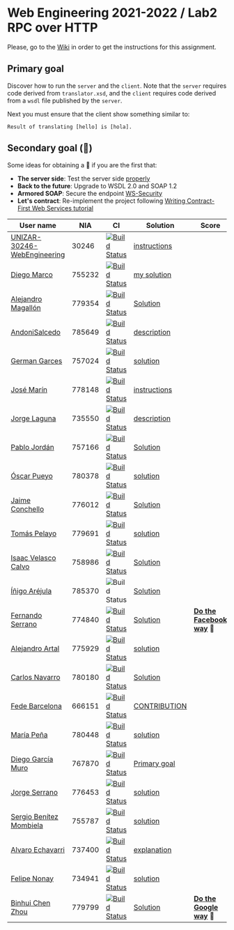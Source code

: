 # Web Engineering 2021-2022 / Lab2 RPC over HTTP

Please, go to the [Wiki](https://github.com/UNIZAR-30246-WebEngineering/lab2-rpc-over-http/wiki) in order to get the instructions for this assignment.

## Primary goal

Discover how to run the `server` and the `client`. 
Note that the `server` requires code derived from `translator.xsd`, 
and the `client` requires code derived from a `wsdl` file published by the `server`. 

Next you must ensure that the client show something similar to:
```
Result of translating [hello] is [hola].
```

## Secondary goal (:gift:)

Some ideas for obtaining a :gift: if you are the first that:

- **The server side**: Test the server side [properly](https://docs.spring.io/spring-ws/docs/3.1.1/reference/html/#_server_side_testing)
- **Back to the future**: Upgrade to WSDL 2.0 and SOAP 1.2
- **Armored SOAP**: Secure the endpoint [WS-Security](https://docs.spring.io/spring-ws/docs/3.1.1/reference/html/#security)
- **Let's contract**: Re-implement the project following [Writing Contract-First Web Services tutorial](https://docs.spring.io/spring-ws/docs/3.1.1/reference/html/#tutorial)

User name | NIA | CI | Solution |Score
----------|-----|----------|-----|----
[UNIZAR-30246-WebEngineering](https://github.com/UNIZAR-30246-WebEngineering/lab2-rpc-over-http) |30246 | [![Build Status](https://github.com/UNIZAR-30246-WebEngineering/lab2-rpc-over-http/actions/workflows/ci.yml/badge.svg)](https://github.com/UNIZAR-30246-WebEngineering/lab2-rpc-over-http/actions/workflows/ci.yml) | [instructions](https://github.com/UNIZAR-30246-WebEngineering/lab2-rpc-over-http/wiki)
[Diego Marco](https://github.com/dmarcob/lab2-rpc-over-http/tree/work) | 755232 | [![Build Status](https://github.com/dmarcob/lab2-rpc-over-http/actions/workflows/ci.yml/badge.svg)](https://github.com/dmarcob/lab2-rpc-over-http/actions/workflows/ci.yml) | [my solution](https://github.com/dmarcob/lab2-rpc-over-http/blob/work/SOLUTION.md)
[Alejandro Magallón](https://github.com/alecron/lab2-rpc-over-http/tree/work) | 779354 | [![Build Status](https://github.com/alecron/lab2-rpc-over-http/actions/workflows/ci.yml/badge.svg)](https://github.com/alecron/lab2-rpc-over-http/actions/workflows/ci.yml) | [Solution](https://github.com/alecron/lab2-rpc-over-http/blob/work/solucion.md)
[AndoniSalcedo](https://github.com/AndoniSalcedo/lab2-rpc-over-http/tree/work) | 785649 |  [![Build Status](https://github.com/AndoniSalcedo/lab2-rpc-over-http/actions/workflows/ci.yml/badge.svg)](https://github.com/AndoniSalcedo/lab2-rpc-over-http/actions/workflows/ci.yml) | [description](https://github.com/AndoniSalcedo/lab2-rpc-over-http/blob/work/documentacion.md)
[German Garces](https://github.com/fntkg/lab2-rpc-over-http/tree/work) | 757024 | [![Build Status](https://github.com/fntkg/lab2-rpc-over-http/actions/workflows/ci.yml/badge.svg?branch=work)](https://github.com/fntkg/lab2-rpc-over-http/actions/workflows/ci.yml) | [solution](https://github.com/fntkg/lab2-rpc-over-http/blob/work/solution.md)
[José Marín](https://github.com/jmarindiez/lab2-rpc-over-http/tree/work) |778148 | [![Build Status](https://github.com/jmarindiez/lab2-rpc-over-http/actions/workflows/ci.yml/badge.svg)](https://github.com/jmarindiez/lab2-rpc-over-http/actions/workflows/ci.yml) | [instructions](https://github.com/jmarindiez/lab2-rpc-over-http/blob/work/instructions.md)
[Jorge Laguna](https://github.com/topopelon/lab2-rpc-over-http/tree/work) | 735550 | [![Build Status](https://github.com/topopelon/lab2-rpc-over-http/actions/workflows/ci.yml/badge.svg)](https://github.com/topopelon/lab2-rpc-over-http/actions/workflows/ci.yml) | [description](https://github.com/topopelon/lab2-rpc-over-http/blob/main/description.md)
[Pablo Jordán](https://github.com/pabloJordan24/lab2-rpc-over-http/tree/work) | 757166 | [![Build Status](https://github.com/pabloJordan24/lab2-rpc-over-http/actions/workflows/ci.yml/badge.svg)](https://github.com/pabloJordan24/lab2-rpc-over-http/actions/workflows/ci.yml) | [Solution](https://github.com/pabloJordan24/lab2-rpc-over-http/blob/work/solution.md)
[Óscar Pueyo](https://github.com/iksopo/lab2-rpc-over-http/tree/work) | 780378 | [![Build Status](https://github.com/iksopo/lab2-rpc-over-http/actions/workflows/ci.yml/badge.svg)](https://github.com/iksopo/lab2-rpc-over-http/actions/workflows/ci.yml) | [solution](https://github.com/iksopo/lab2-rpc-over-http/blob/work/solution.md)
[Jaime Conchello](https://github.com/jaimecb/lab2-rpc-over-http/tree/work) | 776012 | [![Build Status](https://github.com/jaimecb/lab2-rpc-over-http/actions/workflows/ci.yml/badge.svg)](https://github.com/jaimecb/lab2-rpc-over-http/actions/workflows/ci.yml) | [Solution](https://github.com/jaimecb/lab2-rpc-over-http/tree/work/solution.md)
[Tomás Pelayo](https://github.com/Tomenos18/lab2-rpc-over-http/tree/work) | 779691 | [![Build Status](https://github.com/Tomenos18/lab2-rpc-over-http/actions/workflows/ci.yml/badge.svg)](https://github.com/Tomenos18/lab2-rpc-over-http/actions/workflows/ci.yml) | [solution](https://github.com/Tomenos18/lab2-rpc-over-http/blob/work/solucion.md)
[Isaac Velasco Calvo](https://github.com/pkmniako/lab2-rpc-over-http/tree/work) | 758986 | [![Build Status](https://github.com/pkmniako/lab2-rpc-over-http/actions/workflows/ci.yml/badge.svg)](https://github.com/pkmniako/lab2-rpc-over-http/actions/workflows/ci.yml) | [Solution](https://github.com/pkmniako/lab2-rpc-over-http/blob/work/SOLUTION.md)
[Íñigo Aréjula](https://github.com/arejula27/lab2-rpc-over-http)|785370|![Build Status](https://github.com/arejula27/lab2-rpc-over-http/actions/workflows/ci.yml/badge.svg)|[Solution](https://github.com/arejula27/lab2-rpc-over-http/blob/work/Description.md)
[Fernando Serrano](https://github.com/Feer93/lab2-rpc-over-http/tree/work) | 774840 | [![Build Status](https://github.com/Feer93/lab2-rpc-over-http/actions/workflows/ci.yml/badge.svg)](https://github.com/Feer93/lab2-rpc-over-http/actions/workflows/ci.yml) | [Solution](https://github.com/Feer93/lab2-rpc-over-http/blob/work/Solucion.md) | [**Do the Facebook way**](https://github.com/Feer93/lab2-rpc-over-http/tree/gift) :gift:
[Alejandro Artal](https://github.com/Alejandro-Artal/lab2-rpc-over-http/tree/work) |775929 | [![Build Status](https://github.com/Alejandro-Artal/lab2-rpc-over-http/actions/workflows/ci.yml/badge.svg)](https://github.com/Alejandro-Artal/lab2-rpc-over-http/actions/workflows/ci.yml) | [solution](https://github.com/Alejandro-Artal/lab2-rpc-over-http/blob/work/solution.md)
[Carlos Navarro](https://github.com/Lulay7/lab2-rpc-over-http/tree/work) | 780180 | [![Build Status](https://github.com/Lulay7/lab2-rpc-over-http/actions/workflows/ci.yml/badge.svg)](https://github.com/Lulay7/lab2-rpc-over-http/actions/workflows/ci.yml) | [Solution](https://github.com/Lulay7/lab2-rpc-over-http/blob/work/Solucion.md)
[Fede Barcelona](https://github.com/tembleking/lab2-rpc-over-http/tree/work) | 666151 | [![Build Status](https://github.com/tembleking/lab2-rpc-over-http/actions/workflows/ci.yml/badge.svg)](https://github.com/tembleking/lab2-rpc-over-http/actions/workflows/ci.yml) | [CONTRIBUTION](https://github.com/tembleking/lab2-rpc-over-http/blob/work/CONTRIBUTION.md)
[María Peña](https://github.com/Keyleth8/lab2-rpc-over-http/tree/work) | 780448 | [![Build Status](https://github.com/Keyleth8/lab2-rpc-over-http/actions/workflows/ci.yml/badge.svg)](https://github.com/Keyleth8/lab2-rpc-over-http/actions/workflows/ci.yml) | [solution](https://github.com/Keyleth8/lab2-rpc-over-http/blob/work/solution.md)
[Diego García Muro](https://github.com/thdgm/lab2-rpc-over-http/tree/work) | 767870 | [![Build Status](https://github.com/thdgm/lab2-rpc-over-http/actions/workflows/ci.yml/badge.svg)](https://github.com/thdgm/lab2-rpc-over-http/actions/workflows/ci.yml) | [Primary goal](https://github.com/thdgm/lab2-rpc-over-http/blob/work/primaryGoal.md)
[Jorge Serrano](https://github.com/zgzserrano/lab2-rpc-over-http/tree/work) | 776453 | [![Build Status](https://github.com/zgzserrano/lab2-rpc-over-http/actions/workflows/ci.yml/badge.svg)](https://github.com/zgzserrano/lab2-rpc-over-http/actions/workflows/ci.yml) | [solution](https://github.com/zgzserrano/lab2-rpc-over-http/blob/work/solution.md)
[Sergio Benítez Mombiela](https://github.com/SergioBenitez755787/lab2-rpc-over-http/tree/work) | 755787 | [![Build Status](https://github.com/SergioBenitez755787/lab2-rpc-over-http/actions/workflows/ci.yml/badge.svg)](https://github.com/SergioBenitez755787/lab2-rpc-over-http/actions/workflows/ci.yml) | [solution](https://github.com/SergioBenitez755787/lab2-rpc-over-http/blob/work/solution.md)
[Alvaro Echavarri](https://github.com/aechavarris/lab2-rpc-over-http) |737400 | [![Build Status](https://github.com/aechavarris/lab2-rpc-over-http/actions/workflows/ci.yml/badge.svg)](https://github.com/aechavarris/lab2-rpc-over-http/actions/workflows/ci.yml) | [explanation](https://github.com/aechavarris/lab2-rpc-over-http/blob/work/explanation.md)
[Felipe Nonay](https://github.com/Keyleth8/lab2-rpc-over-http/tree/work) | 734941 | [![Build Status](https://github.com/Keyleth8/lab2-rpc-over-http/actions/workflows/ci.yml/badge.svg)](https://github.com/fnonay/lab2-rpc-over-http/actions/workflows/ci.yml) | [solution](https://github.com/fnonay/lab2-rpc-over-http/blob/work/solution.md)
[Binhui Chen Zhou](https://github.com/779799/lab2-rpc-over-http/tree/work) | 779799 | [![Build Status](https://github.com/779799/lab2-rpc-over-http/actions/workflows/ci.yml/badge.svg)](https://github.com/779799/lab2-rpc-over-http/actions/workflows/ci.yml) | [Solution](https://github.com/779799/lab2-rpc-over-http/blob/work/SOLUTION.md) | [**Do the Google way**](https://github.com/779799/lab2-rpc-over-http/tree/gift) :gift:
